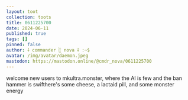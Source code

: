 ```yaml
---
layout: toot
collection: toots
title: 0611225700
date: 2024-06-11
published: true
tags: []
pinned: false
author: ⸸ commander ░ nova ⸸ :~$
avatar: /img/avatar/daemon.jpeg
mastodon: https://mastodon.online/@cmdr_nova/0611225700
---
```


welcome new users to mkultra.monster, where the AI is few and the ban hammer is swifthere's some cheese, a lactaid pill, and some monster energy
